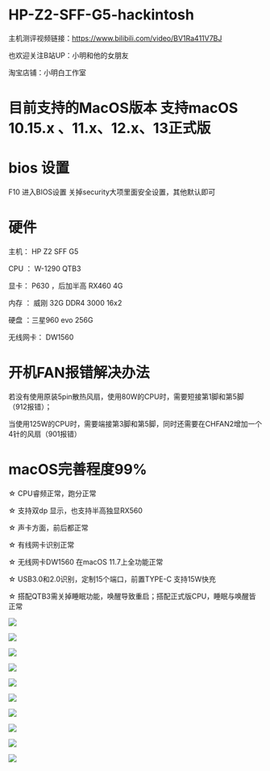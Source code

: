 # HP-Z2-SFF-G5-hackintosh

主机测评视频链接：https://www.bilibili.com/video/BV1Ra411V7BJ

也欢迎关注B站UP：小明和他的女朋友

淘宝店铺：小明白工作室

# 目前支持的MacOS版本  支持macOS 10.15.x 、11.x、12.x、13正式版

# bios 设置  
F10 进入BIOS设置 关掉security大项里面安全设置，其他默认即可


# 硬件

主机： HP Z2 SFF G5

CPU ： W-1290 QTB3

显卡： P630 ，后加半高 RX460 4G

内存 ： 威刚 32G DDR4 3000 16x2

硬盘 ：三星960 evo  256G

无线网卡： DW1560


# 开机FAN报错解决办法

若没有使用原装5pin散热风扇，使用80W的CPU时，需要短接第1脚和第5脚（912报错）；

当使用125W的CPU时，需要端接第3脚和第5脚，同时还需要在CHFAN2增加一个4针的风扇（901报错）

# macOS完善程度99%

☆ CPU睿频正常，跑分正常

☆ 支持双dp 显示，也支持半高独显RX560

☆ 声卡方面，前后都正常

☆ 有线网卡识别正常

☆ 无线网卡DW1560 在macOS 11.7上全功能正常

☆ USB3.0和2.0识别，定制15个端口，前置TYPE-C 支持15W快充

☆ 搭配QTB3需关掉睡眠功能，唤醒导致重启；搭配正式版CPU，睡眠与唤醒皆正常




![](https://github.com/Xmingbai/HP-Z2-SFF-G5-hackintosh/blob/main/1.png)

![](https://github.com/Xmingbai/HP-Z2-SFF-G5-hackintosh/blob/main/2.png)

![](https://github.com/Xmingbai/HP-Z2-SFF-G5-hackintosh/blob/main/3.png)

![](https://github.com/Xmingbai/HP-Z2-SFF-G5-hackintosh/blob/main/4.png)

![](https://github.com/Xmingbai/HP-Z2-SFF-G5-hackintosh/blob/main/5.png)

![](https://github.com/Xmingbai/HP-Z2-SFF-G5-hackintosh/blob/main/6.png)

![](https://github.com/Xmingbai/HP-Z2-SFF-G5-hackintosh/blob/main/7.png)

![](https://github.com/Xmingbai/HP-Z2-SFF-G5-hackintosh/blob/main/8.png)

![](https://github.com/Xmingbai/HP-Z2-SFF-G5-hackintosh/blob/main/9.png)

![](https://github.com/Xmingbai/HP-Z2-SFF-G5-hackintosh/blob/main/10.png)
